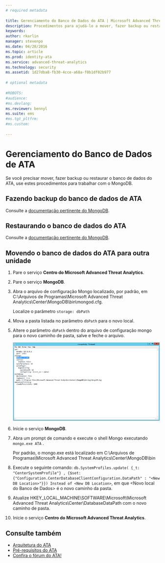 ```yaml
---
# required metadata

title: Gerenciamento do Banco de Dados do ATA | Microsoft Advanced Threat Analytics
description: Procedimentos para ajudá-lo a mover, fazer backup ou restaurar o banco de dados do ATA.
keywords:
author: rkarlin
manager: stevenpo
ms.date: 04/28/2016
ms.topic: article
ms.prod: identity-ata
ms.service: advanced-threat-analytics
ms.technology: security
ms.assetid: 1d27dba8-fb30-4cce-a68a-f0b1df02b977

# optional metadata

#ROBOTS:
#audience:
#ms.devlang:
ms.reviewer: bennyl
ms.suite: ems
#ms.tgt_pltfrm:
#ms.custom:

---
```


# Gerenciamento do Banco de Dados de ATA
Se você precisar mover, fazer backup ou restaurar o banco de dados do ATA, use estes procedimentos para trabalhar com o MongoDB.

## Fazendo backup do banco de dados de ATA
Consulte a [documentação pertinente do MongoDB](http://docs.mongodb.org/manual/administration/backup/).

## Restaurando o banco de dados do ATA
Consulte a [documentação pertinente do MongoDB](http://docs.mongodb.org/manual/administration/backup/).

## Movendo o banco de dados do ATA para outra unidade

1.  Pare o serviço **Centro do Microsoft Advanced Threat Analytics**.

2.  Pare o serviço **MongoDB**.

3.  Abra o arquivo de configuração Mongo localizado, por padrão, em C:\Arquivos de Programas\Microsoft Advanced Threat Analytics\Center\MongoDB\bin\mongod.cfg.

    Localize o parâmetro `storage: dbPath`

4.  Mova a pasta listada no parâmetro `dbPath` para o novo local.

5.  Altere o parâmetro `dbPath` dentro do arquivo de configuração mongo para o novo caminho de pasta, salve e feche o arquivo.

    ![Imagem ao modificar a configuração do MongoDB](media/ATA-mongoDB-moveDB.png)

6.  Inicie o serviço **MongoDB**.

7.  Abra um prompt de comando e execute o shell Mongo executando `mongo.exe ATA` .

    Por padrão, o mongo.exe está localizado em C:\Arquivos de Programas\Microsoft Advanced Threat Analytics\Center\MongoDB\bin

8.  Execute o seguinte comando: `db.SystemProfiles.update( {_t: "CenterSystemProfile"} , {$set:{"Configuration.CenterDatabaseClientConfiguration.DataPath" : "<New DB Location>"}}) Instead of <New DB Location>`, em que &lt;Novo local do Banco de Dados&gt; é o novo caminho da pasta.

9.  Atualize HKEY_LOCAL_MACHINE\SOFTWARE\Microsoft\Microsoft Advanced Threat Analytics\Center\DatabaseDataPath com o novo caminho de pasta.

9. Inicie o serviço **Centro do Microsoft Advanced Threat Analytics**.

## Consulte também
- [Arquitetura do ATA](/advanced-threat-analytics/plan-design/ata-architecture)
- [Pré-requisitos do ATA](/advanced-threat-analytics/plan-design/ata-prerequisites)
- [Confira o fórum do ATA!](https://social.technet.microsoft.com/Forums/security/en-US/home?forum=mata)



<!--HONumber=May16_HO1-->


